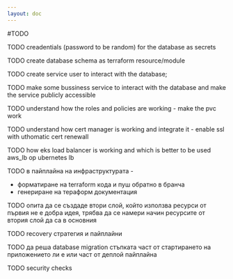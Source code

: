 ```yaml
---
layout: doc
---
```


#TODO

TODO creadentials (password to be random) for the database as secrets

TODO create database schema as terraform resource/module

TODO create service user to interact with the database;

TODO make some bussiness service to interact with the database and make the service 
publicly accessible

TODO understand how the roles and policies are working - make the pvc work

TODO understand how cert manager is working and integrate it - enable ssl with
uthomatic cert renewall

TODO how eks load balancer is working and which is better to be used aws_lb ор
ubernetes lb

TODO в пайплайна на инфраструктурата - 
- форматиране на terraform кода и пуш обратно в бранча
- генериране на тераформ документация

TODO опита да се създаде втори слой, който използва ресурси от първия не е 
добра идея, трябва да се намери начин ресурсите от втория слой да са в основния

TODO recovery стратегия и пайплайни

TODO да реша database migration стъпката част от стартирането на приложението ли
е или част от деплой пайплайна

TODO security checks
